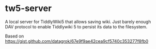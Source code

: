 # tw5-server
A local server for TiddlyWiki5 that allows saving wiki.
Just barely enough DAV protocol to enable Tiddlywiki 5 to persist its data to the filesystem.

Based on https://gist.github.com/datagrok/67e9f9ae42cea9cf5740c353277f8fb0
